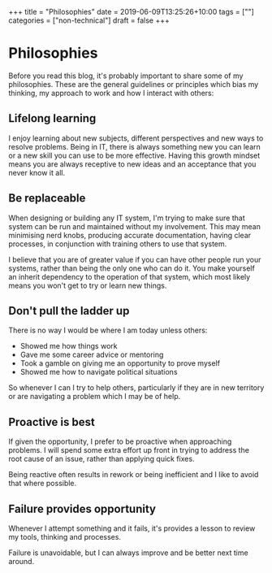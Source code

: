 +++
title = "Philosophies"
date = 2019-06-09T13:25:26+10:00
tags = [""]
categories = ["non-technical"]
draft = false
+++

# Philosophies

Before you read this blog, it's probably important to share some of my philosophies. These are the general guidelines or principles which bias my thinking, my approach to work and how I interact with others:

## Lifelong learning ##

I enjoy learning about new subjects, different perspectives and new ways to resolve problems. 
Being in IT, there is always something new you can learn or a new skill you can use to be more effective.
Having this growth mindset means you are always receptive to new ideas and an acceptance that you never know it all.

## Be replaceable ##

When designing or building any IT system, I'm trying to make sure that system can be run and maintained without my involvement.
This may mean minimising nerd knobs, producing accurate documentation, having clear processes, in conjunction with training others to use that system.  

I believe that you are of greater value if you can have other people run your systems, rather than being the only one who can do it.
You make yourself an inherit dependency to the operation of that system, which most likely means you won't get to try or learn new things.

## Don't pull the ladder up ##

There is no way I would be where I am today unless others:  
 
- Showed me how things work  
- Gave me some career advice or mentoring  
- Took a gamble on giving me an opportunity to prove myself  
- Showed me how to navigate political situations  

So whenever I can I try to help others, particularly if they are in new territory or are navigating a problem which I may be of help.

## Proactive is best ##

If given the opportunity, I prefer to be proactive when approaching problems. 
I will spend some extra effort up front in trying to address the root cause of an issue, rather than applying quick fixes.  

Being reactive often results in rework or being inefficient and I like to avoid that where possible.

## Failure provides opportunity ##

Whenever I attempt something and it fails, it's provides a lesson to review my tools, thinking and processes.

Failure is unavoidable, but I can always improve and be better next time around.

